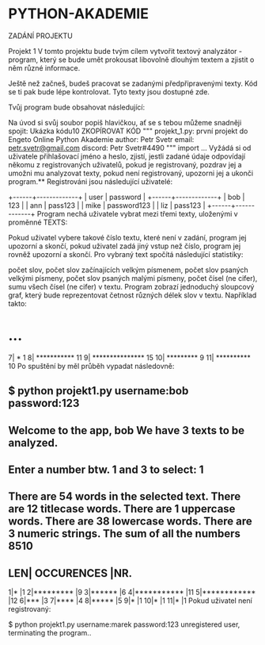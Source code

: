 # PYTHON-AKADEMIE

ZADÁNÍ PROJEKTU


Projekt 1
V tomto projektu bude tvým cílem vytvořit textový analyzátor - program, který se bude umět prokousat libovolně dlouhým textem a zjistit o něm různé informace.

Ještě než začneš, budeš pracovat se zadanými předpřipravenými texty. Kód se ti pak bude lépe kontrolovat. Tyto texty jsou dostupné zde.

Tvůj program bude obsahovat následující:

Na úvod si svůj soubor popiš hlavičkou, ať se s tebou můžeme snadněji spojit:
Ukázka kódu10
ZKOPÍROVAT KÓD
"""
projekt_1.py: první projekt do Engeto Online Python Akademie
author: Petr Svetr
email: petr.svetr@gmail.com
discord: Petr Svetr#4490
"""
import ...
Vyžádá si od uživatele přihlašovací jméno a heslo,
zjistí, jestli zadané údaje odpovídají někomu z registrovaných uživatelů,
pokud je registrovaný, pozdrav jej a umožni mu analyzovat texty,
pokud není registrovaný, upozorni jej a ukonči program.**
Registrováni jsou následující uživatelé:

+------+-------------+
| user |   password  |
+------+-------------+
| bob  |     123     |
| ann  |   pass123   |
| mike | password123 |
| liz  |   pass123   |
+------+-------------+
Program nechá uživatele vybrat mezi třemi texty, uloženými v proměnné TEXTS:

Pokud uživatel vybere takové číslo textu, které není v zadání, program jej upozorní a skončí,
pokud uživatel zadá jiný vstup než číslo, program jej rovněž upozorní a skončí.
Pro vybraný text spočítá následující statistiky:

počet slov,
počet slov začínajících velkým písmenem,
počet slov psaných velkými písmeny,
počet slov psaných malými písmeny,
počet čísel (ne cifer),
sumu všech čísel (ne cifer) v textu.
Program zobrazí jednoduchý sloupcový graf, který bude reprezentovat četnost různých délek slov v textu. Například takto:

# ...
 7| * 1
 8| *********** 11
 9| *************** 15
10| ********* 9
11| ********** 10
Po spuštění by měl průběh vypadat následovně:

$ python projekt1.py
username:bob
password:123
----------------------------------------
Welcome to the app, bob
We have 3 texts to be analyzed.
----------------------------------------
Enter a number btw. 1 and 3 to select: 1
----------------------------------------
There are 54 words in the selected text.
There are 12 titlecase words.
There are 1 uppercase words.
There are 38 lowercase words.
There are 3 numeric strings.
The sum of all the numbers 8510
----------------------------------------
LEN|  OCCURENCES  |NR.
----------------------------------------
  1|*             |1
  2|*********     |9
  3|******        |6
  4|***********   |11
  5|************  |12
  6|***           |3
  7|****          |4
  8|*****         |5
  9|*             |1
 10|*             |1
 11|*             |1
Pokud uživatel není registrovaný:

$ python projekt1.py
username:marek
password:123
unregistered user, terminating the program..
